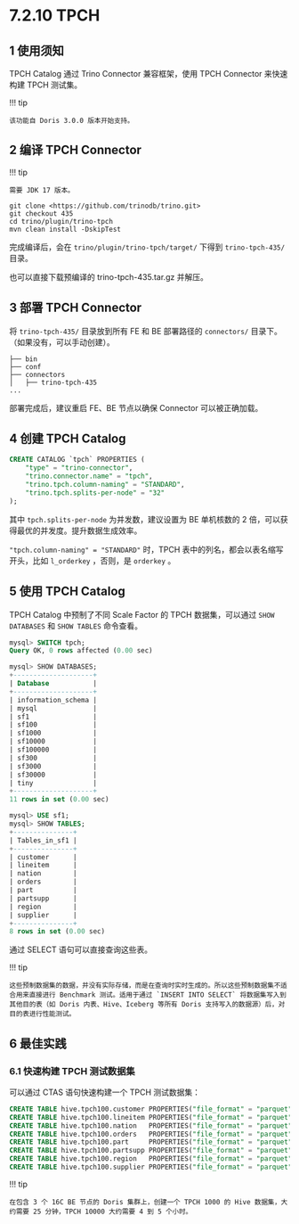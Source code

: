 # 7.2.10 TPCH

## 1 使用须知

TPCH Catalog 通过 Trino Connector 兼容框架，使用 TPCH Connector 来快速构建 TPCH 测试集。

!!! tip

    该功能自 Doris 3.0.0 版本开始支持。

## 2 编译 TPCH Connector

!!! tip

    需要 JDK 17 版本。

```shell
git clone <https://github.com/trinodb/trino.git>
git checkout 435
cd trino/plugin/trino-tpch
mvn clean install -DskipTest
```

完成编译后，会在 `trino/plugin/trino-tpch/target/` 下得到 `trino-tpch-435/` 目录。

也可以直接下载预编译的 trino-tpch-435.tar.gz 并解压。

## 3 部署 TPCH Connector

将 `trino-tpch-435/` 目录放到所有 FE 和 BE 部署路径的 `connectors/` 目录下。（如果没有，可以手动创建）。

```shell
├── bin
├── conf
├── connectors
│   ├── trino-tpch-435
...
```

部署完成后，建议重启 FE、BE 节点以确保 Connector 可以被正确加载。

## 4 创建 TPCH Catalog

```sql
CREATE CATALOG `tpch` PROPERTIES (
    "type" = "trino-connector",
    "trino.connector.name" = "tpch",
    "trino.tpch.column-naming" = "STANDARD",
    "trino.tpch.splits-per-node" = "32"
);
```

其中 `tpch.splits-per-node` 为并发数，建议设置为 BE 单机核数的 2 倍，可以获得最优的并发度。提升数据生成效率。

`"tpch.column-naming" = "STANDARD"` 时，TPCH 表中的列名，都会以表名缩写开头，比如 `l_orderkey` ，否则，是 `orderkey` 。

## 5 使用 TPCH Catalog

TPCH Catalog 中预制了不同 Scale Factor 的 TPCH 数据集，可以通过 `SHOW DATABASES` 和 `SHOW TABLES` 命令查看。

```sql
mysql> SWITCH tpch;
Query OK, 0 rows affected (0.00 sec)

mysql> SHOW DATABASES;
+--------------------+
| Database           |
+--------------------+
| information_schema |
| mysql              |
| sf1                |
| sf100              |
| sf1000             |
| sf10000            |
| sf100000           |
| sf300              |
| sf3000             |
| sf30000            |
| tiny               |
+--------------------+
11 rows in set (0.00 sec)

mysql> USE sf1;
mysql> SHOW TABLES;
+---------------+
| Tables_in_sf1 |
+---------------+
| customer      |
| lineitem      |
| nation        |
| orders        |
| part          |
| partsupp      |
| region        |
| supplier      |
+---------------+
8 rows in set (0.00 sec)
```

通过 SELECT 语句可以直接查询这些表。

!!! tip

    这些预制数据集的数据，并没有实际存储，而是在查询时实时生成的。所以这些预制数据集不适合用来直接进行 Benchmark 测试。适用于通过 `INSERT INTO SELECT` 将数据集写入到其他目的表（如 Doris 内表、Hive、Iceberg 等所有 Doris 支持写入的数据源）后，对目的表进行性能测试。

## 6 最佳实践

### 6.1 快速构建 TPCH 测试数据集

可以通过 CTAS 语句快速构建一个 TPCH 测试数据集：

```sql
CREATE TABLE hive.tpch100.customer PROPERTIES("file_format" = "parquet") AS SELECT *FROM tpch.sf100.customer  ;
CREATE TABLE hive.tpch100.lineitem PROPERTIES("file_format" = "parquet") AS SELECT* FROM tpch.sf100.lineitem  ;
CREATE TABLE hive.tpch100.nation   PROPERTIES("file_format" = "parquet") AS SELECT *FROM tpch.sf100.nation    ;
CREATE TABLE hive.tpch100.orders   PROPERTIES("file_format" = "parquet") AS SELECT* FROM tpch.sf100.orders    ;
CREATE TABLE hive.tpch100.part     PROPERTIES("file_format" = "parquet") AS SELECT *FROM tpch.sf100.part      ;
CREATE TABLE hive.tpch100.partsupp PROPERTIES("file_format" = "parquet") AS SELECT* FROM tpch.sf100.partsupp  ;
CREATE TABLE hive.tpch100.region   PROPERTIES("file_format" = "parquet") AS SELECT *FROM tpch.sf100.region    ;
CREATE TABLE hive.tpch100.supplier PROPERTIES("file_format" = "parquet") AS SELECT* FROM tpch.sf100.supplier  ;
```

!!! tip

    在包含 3 个 16C BE 节点的 Doris 集群上，创建一个 TPCH 1000 的 Hive 数据集，大约需要 25 分钟，TPCH 10000 大约需要 4 到 5 个小时。
